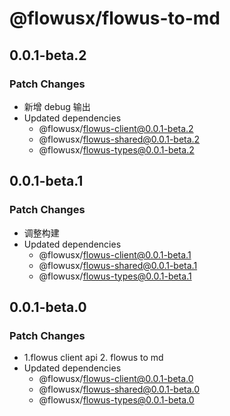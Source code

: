 # @flowusx/flowus-to-md

## 0.0.1-beta.2

### Patch Changes

- 新增 debug 输出
- Updated dependencies
  - @flowusx/flowus-client@0.0.1-beta.2
  - @flowusx/flowus-shared@0.0.1-beta.2
  - @flowusx/flowus-types@0.0.1-beta.2

## 0.0.1-beta.1

### Patch Changes

- 调整构建
- Updated dependencies
  - @flowusx/flowus-client@0.0.1-beta.1
  - @flowusx/flowus-shared@0.0.1-beta.1
  - @flowusx/flowus-types@0.0.1-beta.1

## 0.0.1-beta.0

### Patch Changes

- 1.flowus client api 2. flowus to md
- Updated dependencies
  - @flowusx/flowus-client@0.0.1-beta.0
  - @flowusx/flowus-shared@0.0.1-beta.0
  - @flowusx/flowus-types@0.0.1-beta.0
